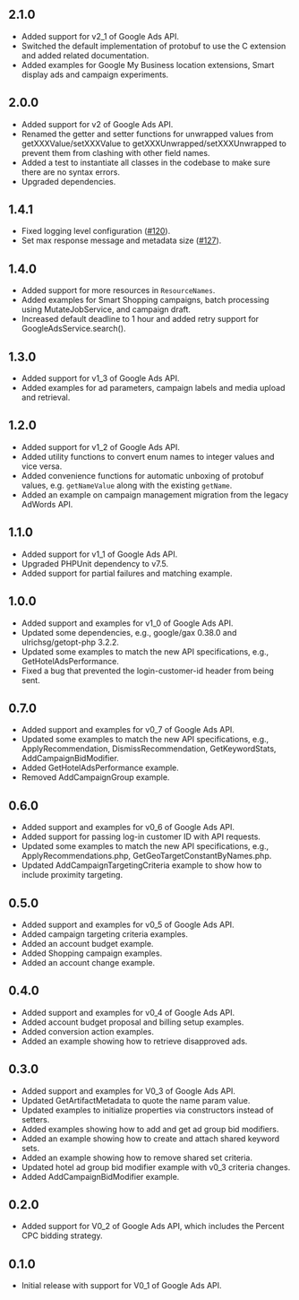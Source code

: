 ## 2.1.0
*   Added support for v2_1 of Google Ads API.
*   Switched the default implementation of protobuf to use the C extension and added related
    documentation.
*   Added examples for Google My Business location extensions, Smart display ads and campaign
    experiments.

## 2.0.0
*   Added support for v2 of Google Ads API.
*   Renamed the getter and setter functions for unwrapped values from getXXXValue/setXXXValue to
    getXXXUnwrapped/setXXXUnwrapped to prevent them from clashing with other field names.
*   Added a test to instantiate all classes in the codebase to make sure there are no syntax errors.
*   Upgraded dependencies.

## 1.4.1
*   Fixed logging level configuration ([#120](https://github.com/googleads/google-ads-php/pull/120)).
*   Set max response message and metadata size ([#127](https://github.com/googleads/google-ads-php/pull/127)).

## 1.4.0
*   Added support for more resources in `ResourceNames`.
*   Added examples for Smart Shopping campaigns, batch processing using
    MutateJobService, and campaign draft.
*   Increased default deadline to 1 hour and added retry support for
    GoogleAdsService.search().

## 1.3.0
*   Added support for v1_3 of Google Ads API.
*   Added examples for ad parameters, campaign labels and media upload and retrieval.

## 1.2.0

*   Added support for v1_2 of Google Ads API.
*   Added utility functions to convert enum names to integer values and vice versa.
*   Added convenience functions for automatic unboxing of protobuf values, e.g. `getNameValue` along
    with the existing `getName`.
*   Added an example on campaign management migration from the legacy AdWords API.

## 1.1.0

*   Added support for v1_1 of Google Ads API.
*   Upgraded PHPUnit dependency to v7.5.
*   Added support for partial failures and matching example.

## 1.0.0

*   Added support and examples for v1_0 of Google Ads API.
*   Updated some dependencies, e.g., google/gax 0.38.0 and ulrichsg/getopt-php 3.2.2.
*   Updated some examples to match the new API specifications, e.g., GetHotelAdsPerformance.
*   Fixed a bug that prevented the login-customer-id header from being sent.

## 0.7.0

*   Added support and examples for v0_7 of Google Ads API.
*   Updated some examples to match the new API specifications, e.g., ApplyRecommendation,
    DismissRecommendation, GetKeywordStats, AddCampaignBidModifier.
*   Added GetHotelAdsPerformance example.
*   Removed AddCampaignGroup example.

## 0.6.0

*   Added support and examples for v0_6 of Google Ads API.
*   Added support for passing log-in customer ID with API requests.
*   Updated some examples to match the new API specifications, e.g.,
    ApplyRecommendations.php, GetGeoTargetConstantByNames.php.
*   Updated AddCampaignTargetingCriteria example to show how to include
    proximity targeting.

## 0.5.0

*   Added support and examples for v0_5 of Google Ads API.
*   Added campaign targeting criteria examples.
*   Added an account budget example.
*   Added Shopping campaign examples.
*   Added an account change example.

## 0.4.0

*   Added support and examples for v0_4 of Google Ads API.
*   Added account budget proposal and billing setup examples.
*   Added conversion action examples.
*   Added an example showing how to retrieve disapproved ads.

## 0.3.0

*   Added support and examples for V0_3 of Google Ads API.
*   Updated GetArtifactMetadata to quote the name param value.
*   Updated examples to initialize properties via constructors instead of
    setters.
*   Added examples showing how to add and get ad group bid modifiers.
*   Added an example showing how to create and attach shared keyword sets.
*   Added an example showing how to remove shared set criteria.
*   Updated hotel ad group bid modifier example with v0_3 criteria changes.
*   Added AddCampaignBidModifier example.

## 0.2.0

*   Added support for V0_2 of Google Ads API, which includes the Percent CPC
    bidding strategy.

## 0.1.0

*   Initial release with support for V0_1 of Google Ads API.
